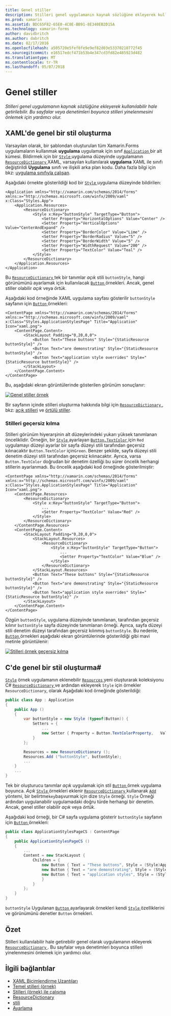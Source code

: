 ```yaml
---
title: Genel stiller
description: Stilleri genel uygulamanın kaynak sözlüğüne ekleyerek kullanılabilir hale getirilebilir. Bu sayfalar veya denetimleri boyunca stilleri yinelenmesini önlemek için yardımcı olur.
ms.prod: xamarin
ms.assetid: BDC65F82-65E0-4C8E-BB91-8E340EB2D15A
ms.technology: xamarin-forms
author: davidbritch
ms.author: dabritch
ms.date: 02/17/2016
ms.openlocfilehash: a505720e5fef8fe9e9ef82d03e53370210772f45
ms.sourcegitcommit: e16517edcf471b53b4e347cd3fd82e485923d482
ms.translationtype: MT
ms.contentlocale: tr-TR
ms.lasthandoff: 05/07/2018
---
```

# <a name="global-styles"></a>Genel stiller

_Stilleri genel uygulamanın kaynak sözlüğüne ekleyerek kullanılabilir hale getirilebilir. Bu sayfalar veya denetimleri boyunca stilleri yinelenmesini önlemek için yardımcı olur._

## <a name="creating-a-global-style-in-xaml"></a>XAML'de genel bir stil oluşturma

Varsayılan olarak, bir şablondan oluşturulan tüm Xamarin.Forms uygulamaların kullanmak **uygulama** uygulamak için sınıf [ `Application` ](https://developer.xamarin.com/api/type/Xamarin.Forms.Application/) bir alt kümesi. Bildirmek için bir [ `Style` ](https://developer.xamarin.com/api/type/Xamarin.Forms.Style/) uygulama düzeyinde uygulamanın [ `ResourceDictionary` ](https://developer.xamarin.com/api/type/Xamarin.Forms.ResourceDictionary/) XAML, varsayılan kullanılarak **uygulama** XAML ile sınıfı değiştirildi **Uygulama** sınıfı ve ilişkili arka plan kodu. Daha fazla bilgi için bkz: [uygulama sınıfıyla çalışan](~/xamarin-forms/app-fundamentals/application-class.md).

Aşağıdaki örnekte gösterildiği kod bir [ `Style` ](https://developer.xamarin.com/api/type/Xamarin.Forms.Style/) uygulama düzeyinde bildirilen:

```xaml
<Application xmlns="http://xamarin.com/schemas/2014/forms" xmlns:x="http://schemas.microsoft.com/winfx/2009/xaml" x:Class="Styles.App">
    <Application.Resources>
        <ResourceDictionary>
            <Style x:Key="buttonStyle" TargetType="Button">
                <Setter Property="HorizontalOptions" Value="Center" />
                <Setter Property="VerticalOptions" Value="CenterAndExpand" />
                <Setter Property="BorderColor" Value="Lime" />
                <Setter Property="BorderRadius" Value="5" />
                <Setter Property="BorderWidth" Value="5" />
                <Setter Property="WidthRequest" Value="200" />
                <Setter Property="TextColor" Value="Teal" />
            </Style>
        </ResourceDictionary>
    </Application.Resources>
</Application>
```

Bu [ `ResourceDictionary` ](https://developer.xamarin.com/api/type/Xamarin.Forms.ResourceDictionary/) tek bir tanımlar *açık* stili `buttonStyle`, hangi görünümünü ayarlamak için kullanılacak [ `Button` ](https://developer.xamarin.com/api/type/Xamarin.Forms.Button/) örnekleri. Ancak, genel stiller olabilir *açık* veya *örtük*.

Aşağıdaki kod örneğinde XAML uygulama sayfası gösterilir `buttonStyle` sayfanın için [ `Button` ](https://developer.xamarin.com/api/type/Xamarin.Forms.Button/) örnekleri:

```xaml
<ContentPage xmlns="http://xamarin.com/schemas/2014/forms" xmlns:x="http://schemas.microsoft.com/winfx/2009/xaml" x:Class="Styles.ApplicationStylesPage" Title="Application" Icon="xaml.png">
    <ContentPage.Content>
        <StackLayout Padding="0,20,0,0">
            <Button Text="These buttons" Style="{StaticResource buttonStyle}" />
            <Button Text="are demonstrating" Style="{StaticResource buttonStyle}" />
            <Button Text="application style overrides" Style="{StaticResource buttonStyle}" />
        </StackLayout>
    </ContentPage.Content>
</ContentPage>
```

Bu, aşağıdaki ekran görüntülerinde gösterilen görünüm sonuçlanır:

[![](application-images/application-styles-1.png "Genel stiller örnek")](application-images/application-styles-1-large.png#lightbox "genel stiller örneği")

Bir sayfanın içinde stilleri oluşturma hakkında bilgi için [ `ResourceDictionary` ](https://developer.xamarin.com/api/type/Xamarin.Forms.ResourceDictionary/), bkz: [açık stilleri](~/xamarin-forms/user-interface/styles/explicit.md) ve [örtülü stiller](~/xamarin-forms/user-interface/styles/implicit.md).

### <a name="overriding-styles"></a>Stilleri geçersiz kılma

Stilleri görünüm hiyerarşinin alt düzeylerindeki yukarı yüksek tanımlanan önceliklidir. Örneğin, bir [ `Style` ](https://developer.xamarin.com/api/type/Xamarin.Forms.Style/) ayarlayan [ `Button.TextColor` ](https://developer.xamarin.com/api/property/Xamarin.Forms.Button.TextColor/) için `Red` uygulamayı düzeyi ayarlar bir sayfa düzeyi stili tarafından geçersiz kılınacaktır `Button.TextColor` için`Green`. Benzer şekilde, sayfa düzeyi stili denetim düzeyi stili tarafından geçersiz kılınacaktır. Ayrıca, varsa `Button.TextColor` doğrudan bir denetim özelliği bu sürer öncelik herhangi stillerin ayarlanmadı. Bu öncelik aşağıdaki kod örneğinde gösterilmiştir:

```xaml
<ContentPage xmlns="http://xamarin.com/schemas/2014/forms" xmlns:x="http://schemas.microsoft.com/winfx/2009/xaml" x:Class="Styles.ApplicationStylesPage" Title="Application" Icon="xaml.png">
    <ContentPage.Resources>
        <ResourceDictionary>
            <Style x:Key="buttonStyle" TargetType="Button">
                ...
                <Setter Property="TextColor" Value="Red" />
            </Style>
        </ResourceDictionary>
    </ContentPage.Resources>
    <ContentPage.Content>
        <StackLayout Padding="0,20,0,0">
            <StackLayout.Resources>
                <ResourceDictionary>
                    <Style x:Key="buttonStyle" TargetType="Button">
                        ...
                        <Setter Property="TextColor" Value="Blue" />
                    </Style>
                </ResourceDictionary>
            </StackLayout.Resources>
            <Button Text="These buttons" Style="{StaticResource buttonStyle}" />
            <Button Text="are demonstrating" Style="{StaticResource buttonStyle}" />
            <Button Text="application style overrides" Style="{StaticResource buttonStyle}" />
        </StackLayout>
    </ContentPage.Content>
</ContentPage>
```

Özgün `buttonStyle`, uygulama düzeyinde tanımlanan, tarafından geçersiz kılınır `buttonStyle` sayfa düzeyinde tanımlanan örneği. Ayrıca, sayfa düzeyi stili denetim düzeyi tarafından geçersiz kılınmış `buttonStyle`. Bu nedenle, [ `Button` ](https://developer.xamarin.com/api/type/Xamarin.Forms.Button/) örnekleri aşağıdaki ekran görüntülerinde gösterildiği gibi mavi metinle görüntülenir:

[![](application-images/application-styles-2.png "Stilleri örnek geçersiz kılma")](application-images/application-styles-2-large.png#lightbox "stilleri örnek geçersiz kılma")

## <a name="creating-a-global-style-in-c35"></a>C'de genel bir stil oluşturma&#35;

[`Style`](https://developer.xamarin.com/api/type/Xamarin.Forms.Style/) örnek uygulamanın eklenebilir [ `Resources` ](https://developer.xamarin.com/api/property/Xamarin.Forms.VisualElement.Resources/) yeni oluşturarak koleksiyonu C# [ `ResourceDictionary` ](https://developer.xamarin.com/api/type/Xamarin.Forms.ResourceDictionary/)ve ardından ekleyerek `Style` için örnekler `ResourceDictionary`, olarak Aşağıdaki kod örneğinde gösterildiği:

```csharp
public class App : Application
{
    public App ()
    {
        var buttonStyle = new Style (typeof(Button)) {
            Setters = {
                ...
                new Setter { Property = Button.TextColorProperty,   Value = Color.Teal }
            }
        };

        Resources = new ResourceDictionary ();
        Resources.Add ("buttonStyle", buttonStyle);
        ...
    }
    ...
}
```

Tek bir oluşturucu tanımlar *açık* uygulamak için stil [ `Button` ](https://developer.xamarin.com/api/type/Xamarin.Forms.Button/) örnek uygulama boyunca. *Açık* [ `Style` ](https://developer.xamarin.com/api/type/Xamarin.Forms.Style/) örnekleri eklenir [ `ResourceDictionary` ](https://developer.xamarin.com/api/type/Xamarin.Forms.ResourceDictionary/) kullanarak [ `Add` ](https://developer.xamarin.com/api/member/Xamarin.Forms.ResourceDictionary.Add/p/System.String/System.Object/) yöntemi, bir belirtme`key`başvurmak için dize `Style` örneği. `Style` Örneği ardından uygulanabilir uygulamadaki doğru türde herhangi bir denetim. Ancak, genel stiller olabilir *açık* veya *örtük*.

Aşağıdaki kod örneği, bir C# sayfa uygulama gösterir `buttonStyle` sayfanın için [ `Button` ](https://developer.xamarin.com/api/type/Xamarin.Forms.Button/) örnekleri:

```csharp
public class ApplicationStylesPageCS : ContentPage
{
    public ApplicationStylesPageCS ()
    {
        ...
        Content = new StackLayout {
            Children = {
                new Button { Text = "These buttons", Style = (Style)Application.Current.Resources ["buttonStyle"] },
                new Button { Text = "are demonstrating", Style = (Style)Application.Current.Resources ["buttonStyle"] },
                new Button { Text = "application styles", Style = (Style)Application.Current.Resources ["buttonStyle"]
                }
            }
        };
    }
}
```

`buttonStyle` Uygulanan [ `Button` ](https://developer.xamarin.com/api/type/Xamarin.Forms.Button/) ayarlayarak örnekleri kendi [ `Style` ](https://developer.xamarin.com/api/property/Xamarin.Forms.VisualElement.Style/) özelliklerini ve görünümünü denetler `Button` örnekleri.

## <a name="summary"></a>Özet

Stilleri kullanılabilir hale getirebilir genel olarak uygulamanın ekleyerek [ `ResourceDictionary` ](https://developer.xamarin.com/api/type/Xamarin.Forms.ResourceDictionary/). Bu sayfalar veya denetimleri boyunca stilleri yinelenmesini önlemek için yardımcı olur.



## <a name="related-links"></a>İlgili bağlantılar

- [XAML Biçimlendirme Uzantıları](~/xamarin-forms/xaml/xaml-basics/xaml-markup-extensions.md)
- [Temel stilleri (örnek)](https://developer.xamarin.com/samples/xamarin-forms/UserInterface/Styles/BasicStyles/)
- [Stilleri (örnek) ile çalışma](https://developer.xamarin.com/samples/xamarin-forms/WorkingWithStyles/)
- [ResourceDictionary](https://developer.xamarin.com/api/type/Xamarin.Forms.ResourceDictionary/)
- [stili](https://developer.xamarin.com/api/type/Xamarin.Forms.Style/)
- [Ayarlama](https://developer.xamarin.com/api/type/Xamarin.Forms.Setter/)
